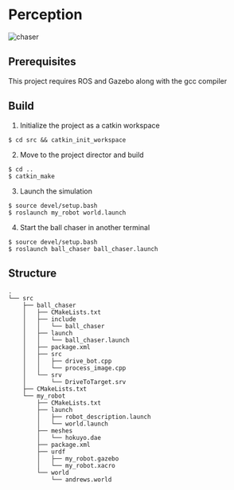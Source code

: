 # Perception

![chaser](https://user-images.githubusercontent.com/5468707/123266805-a204c200-d4fc-11eb-8264-88d522720bd9.gif)


## Prerequisites
This project requires ROS and Gazebo along with the gcc compiler

## Build
1. Initialize the project as a catkin workspace
```console
$ cd src && catkin_init_workspace
```

2. Move to the project director and build
```console
$ cd ..
$ catkin_make
```

3. Launch the simulation
```console
$ source devel/setup.bash
$ roslaunch my_robot world.launch
```
4. Start the ball chaser in another terminal
```console
$ source devel/setup.bash
$ roslaunch ball_chaser ball_chaser.launch
```

## Structure
```
.
└── src
    ├── ball_chaser
    │   ├── CMakeLists.txt
    │   ├── include
    │   │   └── ball_chaser
    │   ├── launch
    │   │   └── ball_chaser.launch
    │   ├── package.xml
    │   ├── src
    │   │   ├── drive_bot.cpp
    │   │   └── process_image.cpp
    │   └── srv
    │       └── DriveToTarget.srv
    ├── CMakeLists.txt
    └── my_robot
        ├── CMakeLists.txt
        ├── launch
        │   ├── robot_description.launch
        │   └── world.launch
        ├── meshes
        │   └── hokuyo.dae
        ├── package.xml
        ├── urdf
        │   ├── my_robot.gazebo
        │   └── my_robot.xacro
        └── world
            └── andrews.world

```
